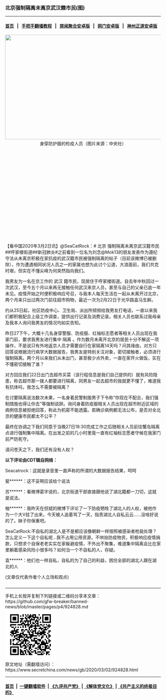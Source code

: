 ### 北京强制隔离未离京武汉籍市民(图)
------------------------

#### [首页](https://github.com/gfw-breaker/banned-news/blob/master/README.md) &nbsp;&nbsp;|&nbsp;&nbsp; [手把手翻墙教程](https://github.com/gfw-breaker/guides/wiki) &nbsp;&nbsp;|&nbsp;&nbsp; [禁闻聚合安卓版](https://github.com/gfw-breaker/bn-android) &nbsp;&nbsp;|&nbsp;&nbsp; [网门安卓版](https://github.com/oGate2/oGate) &nbsp;&nbsp;|&nbsp;&nbsp; [神州正道安卓版](https://github.com/SzzdOgate/update) 



<div class="article_right" style="fone-color:#000">
 <p style="text-align: center;">
  <img alt="" src="//img3.secretchina.com/pic/2020/2-25/p2634924a145892722-ss.jpg" style="height:338px; width:600px"/>
  <br>
   身穿防护服的检疫人员（图片来源：中央社）
   <span id="hideid" name="hideid" style="color:red;display:none;">
    <span href="https://www.secretchina.com">
    </span>
   </span>
  </br>
 </p>
 <div id="txt-mid1-t21-2017">
  <ins class="adsbygoogle" data-ad-client="ca-pub-1276641434651360" data-ad-slot="2451032099" style="display:inline-block;width:336px;height:280px">
  </ins>
  <div id="SC-22xxx">
  </div>
 </div>
 <p>
  【看中国2020年3月2日讯】@SeaCatRock：#
  <span href="https://www.secretchina.com/news/gb/tag/北京" target="_blank">
   北京
  </span>
  强制隔离未离京武汉籍市民##呼家楼街道##新冠肺炎#之前看到一位名为刘念@Mok13的朋友发表作为遵纪守法从未离京积极在家抗疫的武汉籍市民被强制隔离的帖子（目前该微博已被删除），作为遭遇相同状况人员之一的家属也想为此讨个公道，大浪面前，我们共克时艰，但实在不懂尖峰为何突然指向我们。
  <span id="hideid" name="hideid" style="color:red;display:none;">
   <span href="https://www.secretchina.com">
   </span>
  </span>
 </p>
 <p>
  我男友为一名在京工作的
  <span href="https://www.secretchina.com/news/gb/tag/武汉" target="_blank">
   武汉
  </span>
  籍市民，现居住于呼家楼街道。自去年中秋回过一次武汉，至今五个月以来再无接触任何武汉来京人员，甚至与自己的父亲已逾一年未见。疫情开始之时便积极响应号召，与我本人每天生活在一起从未离开过北京，两个月来只出过两次门前往超市购物，最近一次为2月22日于光华路盒马生鲜。
 </p>
 <p>
  约从25日起，社区防疫中心、卫生局、派出所频频给我男友打电话，一直以来我们都积极配合上级工作调查，提供出行记录及消费记录。相关人员也联系过我母亲及我本人询问我男友的情况均如实告知。
 </p>
 <p>
  昨日27下午，大概十几名身穿警服、防疫服、红袖标志愿者等相关人员出现在我家门前，要求我男友进行集中
  <span href="https://www.secretchina.com/news/gb/tag/隔离" target="_blank">
   隔离
  </span>
  。作为数月未离开北京的居民十分不解这一项操作，不是说只有外地返京人员才需要自行在家隔离14天吗？问其缘由，对方只回答说根据流行病学大数据报告，我男友是特别关注对象，密切接触者，必须进行强制隔离。两个月以来我们从未出门，甚至极少点外卖，一直在家开火做饭，实在不懂密切接触了谁？
 </p>
 <p>
  对方回应我们22日出门去超市买菜（该行程信息是我们自己提供的）就有风险隐患，称去超市那一拨人都要进行隔离，同男友一起去超市的我就更不懂了，难道我有抗体吗，我怎么不需要被隔离？
 </p>
 <p>
  在讨要隔离说法数次未果，一名身着民警制服男子下令称“你现在不配合，我们强制措施也得让你去”等强制说辞。询问身着防疫服相关人员出现在超市附近区域的病例信息被拒绝回答，称此为机密不能透露。若确诊病例都无法公布，是否对全北京的健康市民都太不公平？
 </p>
 <p>
  最终在协调之下我们同意于当晚27日18:30完成工作之后随相关人员前往蟹岛隔离点进行强制集中隔离。在出发之前的几小时里竟一直有红袖标志愿者守候在我家门前严防死守。
 </p>
 <p>
  请问苍天之下，我们还有没有人权？
 </p>
 <p>
  <strong>
   以下评论由CDT辑自网络：
  </strong>
 </p>
 <p>
  Seacatrock：这就是录音里一直声称的所谓的大数据报告结果，呵呵
 </p>
 <p>
  斐******：这不妥啊应该给个说法
 </p>
 <p>
  苏******：看微博葛宇说的，北京街道干部直接跟他说了湖北籍都一刀切，这就是说法。
 </p>
 <p>
  柚******：我昨天在但斌的微博下评论了一下防疫牺牲了湖北人的人权，被他作为一个大V挂了出来，今天被人追着骂了一天，指责湖北人自私云云……没啥好说的了。妹子你保重吧。
 </p>
 <p>
  SeaCatRock:不自私的湖北人是不是都应该像朝鲜一样按照被感染者枪毙处理？怎么定义一下这个自私呢…我不占用公用资源，不哄抬防疫物资，积极响应疫情捐款，只想求个自保老老实实在家躲避疫情，不外出不聚集，难道集中隔离会比在家里躺着感染风险小很多吗？如何当一个不自私的人，存疑。
 </p>
 <p>
  袁******：他们也一样自私，自私的为了自己的利益，困住全部的湖北人跟在湖北的人
 </p>
 (文章仅代表作者个人立场和观点)
 <center>
  <div>
   <div id="txt-mid2-t22-2017" style="display: block;  max-height: 351px;  overflow: hidden;">
    <div id="SC-21xxx">
    </div>
    <ins class="adsbygoogle" data-ad-client="ca-pub-1276641434651360" data-ad-format="auto" data-ad-slot="4301710469" data-full-width-responsive="true" style="display:block">
    </ins>
   </div>
  </div>
 </center>
 <div style="padding-top:12px;">
 </div>
</div>

<hr/>
手机上长按并复制下列链接或二维码分享本文章：<br/>
https://github.com/gfw-breaker/banned-news/blob/master/pages/p4/924828.md <br/>
<a href='https://github.com/gfw-breaker/banned-news/blob/master/pages/p4/924828.md'><img src='https://github.com/gfw-breaker/banned-news/blob/master/pages/p4/924828.md.png'/></a> <br/>
原文地址（需翻墙访问）：https://www.secretchina.com/news/gb/2020/03/02/924828.html


------------------------
#### [首页](https://github.com/gfw-breaker/banned-news/blob/master/README.md) &nbsp;|&nbsp; [一键翻墙软件](https://github.com/gfw-breaker/nogfw/blob/master/README.md) &nbsp;| [《九评共产党》](https://github.com/gfw-breaker/9ping.md/blob/master/README.md#九评之一评共产党是什么) | [《解体党文化》](https://github.com/gfw-breaker/jtdwh.md/blob/master/README.md) | [《共产主义的终极目的》](https://github.com/gfw-breaker/gczydzjmd.md/blob/master/README.md)


<img src='http://gfw-breaker.win/banned-news/pages/p4/924828.md' width='0px' height='0px'/>